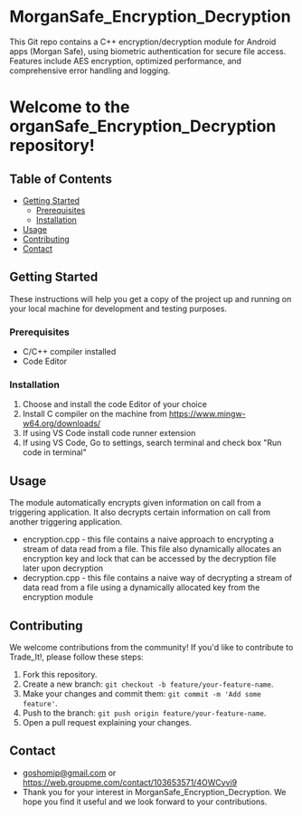 # MorganSafe_Encryption_Decryption
This Git repo contains a C++ encryption/decryption module for Android apps (Morgan Safe), using biometric authentication for secure file access. Features include AES encryption, optimized performance,  and comprehensive error handling and logging. 

# Welcome to the organSafe_Encryption_Decryption repository!

## Table of Contents

- [Getting Started](#getting-started)
  - [Prerequisites](#prerequisites)
  - [Installation](#installation)
- [Usage](#usage)
- [Contributing](#contributing)
- [Contact](#contact)

## Getting Started

These instructions will help you get a copy of the project up and running on your local machine for development and testing purposes.

### Prerequisites

- C/C++ compiler installed
- Code Editor <any choice is ok>
  
### Installation

1. Choose and install the code Editor of your choice
2. Install C compiler on the machine from https://www.mingw-w64.org/downloads/
3. If using VS Code install code runner extension
4. If using VS Code, Go to settings, search terminal and check box "Run code in terminal"

## Usage

The module automatically encrypts given information on call from a triggering application. It also decrypts certain information on call from another triggering application.

- encryption.cpp - this file contains a naive approach to encrypting a stream of data read from a file. This file also dynamically allocates an encryption key and lock that can be accessed by the decryption file later upon decryption
- decryption.cpp - this file contains a  naive way of decrypting a stream of data read from a file using a dynamically allocated key from the encryption module

## Contributing

We welcome contributions from the community! If you'd like to contribute to Trade_It!, please follow these steps:

1. Fork this repository.
2. Create a new branch: `git checkout -b feature/your-feature-name`.
3. Make your changes and commit them: `git commit -m 'Add some feature'`.
4. Push to the branch: `git push origin feature/your-feature-name`.
5. Open a pull request explaining your changes.

## Contact
- goshomip@gmail.com or https://web.groupme.com/contact/103653571/4OWCyvi9
- Thank you for your interest in MorganSafe_Encryption_Decryption. We hope you find it useful and we look forward to your contributions.
